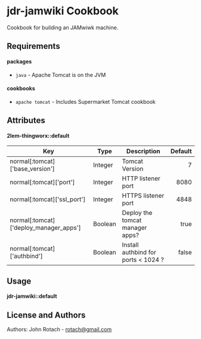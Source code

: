 jdr-jamwiki Cookbook
===========================
Cookbook for building an JAMwiwk machine.

Requirements
------------

#### packages
- `java` - Apache Tomcat is on the JVM

#### cookbooks
- `apache tomcat` - Includes Supermarket Tomcat cookbook

Attributes
----------

#### 2lem-thingworx::default
| Key                                  | Type    | Description                     | Default                       |
| ------------------------------------ | ------- | ------------------------------- | -----------------------------:|
|normal[:tomcat]['base_version']       | Integer | Tomcat Version                  | 7                             |
|normal[:tomcat]['port']               | Integer | HTTP listener port              | 8080                          |
|normal[:tomcat]['ssl_port']           | Integer | HTTPS listener port             | 4848                          |
|normal[:tomcat]['deploy_manager_apps']| Boolean | Deploy the tomcat manager apps? | true                          |
|normal[:tomcat]['authbind']           | Boolean | Install authbind for ports < 1024 ? | false                     |


Usage
-----

#### jdr-jamwiki::default

License and Authors
-------------------
Authors: John Rotach - rotach@gmail.com